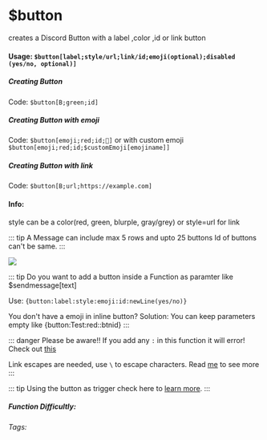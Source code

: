 # $button
creates a Discord Button with a label ,color ,id or link button

#### Usage: `$button[label;style/url;link/id;emoji(optional);disabled (yes/no, optional)]`
##### Creating Button
Code: `$button[B;green;id]`
##### Creating Button with emoji
Code: `$button[emoji;red;id;🚚]` or with custom emoji
`$button[emoji;red;id;$customEmoji[emojiname]]`
##### Creating Button with link
Code: `$button[B;url;https://example.com]`
#### Info:
style can be a color(red, green, blurple, gray/grey)
or style=url for link

::: tip
A Message can include max 5 rows and upto 25 buttons
Id of buttons can't be same.
:::

![](https://i.imgur.com/scRp0VE.png)

::: tip Do you want to add a button inside a Function as paramter like $sendmessage[text]

Use: `{button:label:style:emoji:id:newLine(yes/no)}`

You don't have a emoji in inline button?
Solution: You can keep parameters empty like
{button:Test:red::btnid} 
:::

::: danger Please be aware!!
If you add any `:` in this function it will error! Check out [this](../../Other/syntax.md)

Link escapes are needed, use `\` to escape characters. Read [me](../../Other/syntax.md) to see more
:::

::: tip
Using the button as trigger check here to [learn more](../../Trigger/button.md).
:::

##### Function Difficultly: <Badge type="warning" text="Medium" vertical="middle" /> 
###### Tags: <Badge type="tip" text="button" vertical="middle" /> <Badge type="tip" text="component" vertical="middle" /> 